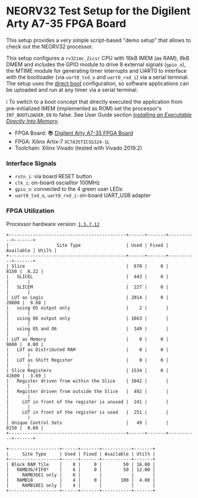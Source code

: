 # NEORV32 Test Setup for the Digilent Arty A7-35 FPGA Board

This setup provides a very simple script-based "demo setup" that allows to check out the NEORV32 processor.

This setup configures a `rv32imc_Zicsr` CPU with 16kB IMEM (as RAM), 8kB DMEM
and includes the GPIO module to drive 8 external signals (`gpio_o`), the MTIME
module for generating timer interrupts and UART0 to interface with the bootloader
(via `uart0_txd_o` and `uart0_rxd_i`) via a serial terminal.
The setup uses the [direct boot](https://stnolting.github.io/neorv32/#_direct_boot)
configuration, so software applications can be uploaded and run at any timer via a serial terminal.

:information_source: To switch to a boot concept that directly
executed the application from pre-initialized IMEM (implemented as ROM) set the processor's `INT_BOOTLOADER_EN` to false.
See User Guide section [_Installing an Executable Directly Into Memory_](https://stnolting.github.io/neorv32/ug/#_installing_an_executable_directly_into_memory).

* FPGA Board: :books: [Digilent Arty A7-35 FPGA Board](https://reference.digilentinc.com/reference/programmable-logic/arty-a7/reference-manual)
* FPGA: Xilinx Artix-7 `XC7A35TICSG324-1L`
* Toolchain: Xilinx Vivado (tested with Vivado 2019.2)


### Interface Signals

* `rstn_i`: via board RESET button
* `clk_i`: on-board oscialltor 100MHz
* `gpio_o`: connected to the 4 green user LEDs
* `uart0_txd_o`, `uart0_rxd_i`: on-board UART_USB adapter


### FPGA Utilization

Processor hardware version: [`1.5.7.12`](https://github.com/stnolting/neorv32/blob/master/CHANGELOG.md)

```
+--------------------------------------------+------+-------+-----------+-------+
|                  Site Type                 | Used | Fixed | Available | Util% |
+--------------------------------------------+------+-------+-----------+-------+
| Slice                                      |  670 |     0 |      8150 |  8.22 |
|   SLICEL                                   |  443 |     0 |           |       |
|   SLICEM                                   |  227 |     0 |           |       |
| LUT as Logic                               | 2014 |     0 |     20800 |  9.68 |
|   using O5 output only                     |    2 |       |           |       |
|   using O6 output only                     | 1663 |       |           |       |
|   using O5 and O6                          |  349 |       |           |       |
| LUT as Memory                              |    0 |     0 |      9600 |  0.00 |
|   LUT as Distributed RAM                   |    0 |     0 |           |       |
|   LUT as Shift Register                    |    0 |     0 |           |       |
| Slice Registers                            | 1534 |     0 |     41600 |  3.69 |
|   Register driven from within the Slice    | 1042 |       |           |       |
|   Register driven from outside the Slice   |  492 |       |           |       |
|     LUT in front of the register is unused |  241 |       |           |       |
|     LUT in front of the register is used   |  251 |       |           |       |
| Unique Control Sets                        |   49 |       |      8150 |  0.60 |
+--------------------------------------------+------+-------+-----------+-------+
```

```
+-------------------+------+-------+-----------+-------+
|     Site Type     | Used | Fixed | Available | Util% |
+-------------------+------+-------+-----------+-------+
| Block RAM Tile    |    8 |     0 |        50 | 16.00 |
|   RAMB36/FIFO*    |    6 |     0 |        50 | 12.00 |
|     RAMB36E1 only |    6 |       |           |       |
|   RAMB18          |    4 |     0 |       100 |  4.00 |
|     RAMB18E1 only |    4 |       |           |       |
+-------------------+------+-------+-----------+-------+
```


